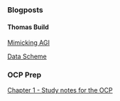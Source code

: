 ### Blogposts
#### Thomas Build

[Mimicking AGI](https://github.com/hawk0120/blog/blob/main/Building-Thomas-MimickingAGI.md)

[Data Scheme](https://github.com/hawk0120/blog/blob/main/Building-Thomas-DataScheme.md)

### OCP Prep
[Chapter 1 - Study notes for the OCP](https://github.com/hawk0120/blog/blob/main/Ch%201%20-%20Building%20Blocks.md)
